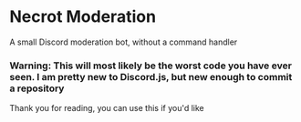 # Necrot Moderation
 A small Discord moderation bot, without a command handler

### Warning: This will most likely be the worst code you have ever seen. I am pretty new to Discord.js, but new enough to commit a repository
Thank you for reading, you can use this if you'd like
